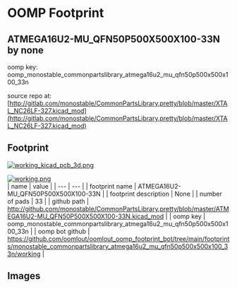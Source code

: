 # OOMP Footprint  
## ATMEGA16U2-MU_QFN50P500X500X100-33N  by none  
  
oomp key: oomp_monostable_commonpartslibrary_atmega16u2_mu_qfn50p500x500x100_33n  
  
source repo at: [http://gitlab.com/monostable/CommonPartsLibrary.pretty/blob/master/XTAL_NC26LF-327.kicad_mod](http://gitlab.com/monostable/CommonPartsLibrary.pretty/blob/master/XTAL_NC26LF-327.kicad_mod)  
## Footprint  
  
[![working_kicad_pcb_3d.png](working_kicad_pcb_3d_600.png)](working_kicad_pcb_3d.png)  
  
[![working.png](working_600.png)](working.png)  
| name | value | 
| --- | --- | 
| footprint name | ATMEGA16U2-MU_QFN50P500X500X100-33N | 
| footprint description | None | 
| number of pads | 33 | 
| github path | http://github.com/monostable/CommonPartsLibrary.pretty/blob/master/ATMEGA16U2-MU_QFN50P500X500X100-33N.kicad_mod | 
| oomp key | oomp_monostable_commonpartslibrary_atmega16u2_mu_qfn50p500x500x100_33n | 
| oomp bot github | https://github.com/oomlout/oomlout_oomp_footprint_bot/tree/main/footprints/monostable_commonpartslibrary_atmega16u2_mu_qfn50p500x500x100_33n/working | 
## Images  
